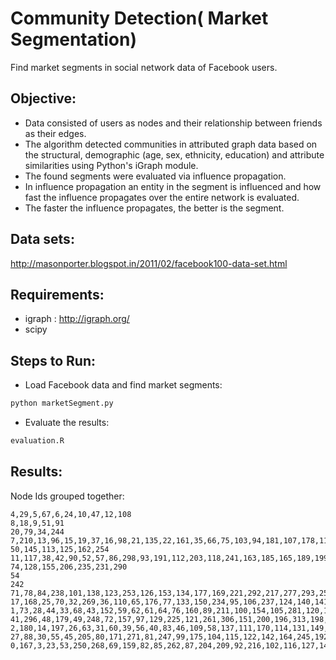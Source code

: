 # Community Detection( Market Segmentation)
Find market segments in social network data of Facebook users.

## Objective:
* Data consisted of users as nodes and their relationship between friends as their edges. 
* The algorithm detected communities in attributed graph data based on the structural, demographic (age, sex, ethnicity, education) and attribute similarities using Python's iGraph module. 
* The found segments were evaluated via influence propagation. 
* In influence propagation an entity in the segment is influenced and how fast the influence propagates over the entire network is evaluated. 
* The faster the influence propagates, the better is the segment.

## Data sets:
http://masonporter.blogspot.in/2011/02/facebook100-data-set.html

## Requirements:
* igraph : http://igraph.org/
* scipy

## Steps to Run:
* Load Facebook data and find market segments:
```python
python marketSegment.py
```
* Evaluate the results:
```R
evaluation.R
```
## Results:
Node Ids grouped together:
 ```
 4,29,5,67,6,24,10,47,12,108
8,18,9,51,91
20,79,34,244
7,210,13,96,15,19,37,16,98,21,135,22,161,35,66,75,103,94,181,107,178,119,136,193,182,184
50,145,113,125,162,254
11,117,38,42,90,52,57,86,298,93,191,112,203,118,241,163,185,165,189,199,218
74,128,155,206,235,231,290
54
242
71,78,84,238,101,138,123,253,126,153,134,177,169,221,292,217,277,293,257,320
17,168,25,70,32,269,36,110,65,176,77,133,150,234,95,106,237,124,140,141,187,146,166,208,256,317,252,266,267
1,73,28,44,33,68,43,152,59,62,61,64,76,160,89,211,100,154,105,281,120,147,158,130,207,139,183,173,236,202,229,274,308,310,280,300
41,296,48,179,49,248,72,157,97,129,225,121,261,306,151,200,196,313,198,276,215,224,222,243,263,275,272,304,278,312,314,283,318,321
2,180,14,197,26,63,31,60,39,56,40,83,46,109,58,137,111,170,114,131,149,240,156,295,172,294,305,174,307,311,186,227,259,232,303,273,319
27,88,30,55,45,205,80,171,271,81,247,99,175,104,115,122,142,164,245,192,230,194,315,323,219,285,220,239,264,223,284,228,255,291,251,301,309,270,287,297,316
0,167,3,23,53,250,268,69,159,82,85,262,87,204,209,92,216,102,116,127,144,132,143,249,148,265,188,212,190,213,195,226,258,201,279,214,282,289,233,260,246,288,286,299,302,322
```
